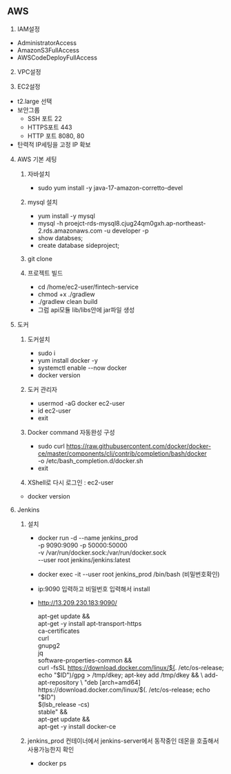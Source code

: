 ## AWS
1. IAM설정
  - AdministratorAccess
  - AmazonS3FullAccess
  - AWSCodeDeployFullAccess

2. VPC설정

3. EC2설정
  - t2.large 선택
  - 보안그룹
    - SSH 포트 22
    - HTTPS포트 443
    - HTTP 포트 8080, 80
  - 탄력적 IP세팅을 고정 IP 확보

4. AWS 기본 세팅 
   1. 자바설치
      - sudo yum install -y java-17-amazon-corretto-devel
   2. mysql 설치
        - yum install -y mysql
        - mysql -h proejct-rds-mysql8.cjug24qm0gxh.ap-northeast-2.rds.amazonaws.com -u developer -p
        - show databses;
        - create database sideproject;

   3. git clone

   4. 프로젝트 빌드
      - cd /home/ec2-user/fintech-service
      - chmod +x ./gradlew
      - ./gradlew clean build
      - 그럼 api모듈 lib/libs안에 jar파일 생성

5. 도커 
   1. 도커설치
      - sudo i
      - yum install docker -y
      - systemctl enable --now docker
      - docker version

   2. 도커 관리자
      - usermod -aG docker ec2-user
      - id ec2-user
      - exit

   3. Docker command 자동완성 구성
      - sudo curl https://raw.githubusercontent.com/docker/docker-ce/master/components/cli/contrib/completion/bash/docker \
        -o /etc/bash_completion.d/docker.sh
      - exit

   4. XShell로 다시 로그인 :  ec2-user
     - docker version

6. Jenkins 
   1. 설치
      - docker run -d --name jenkins_prod \
        -p 9090:9090 -p 50000:50000 \
        -v /var/run/docker.sock:/var/run/docker.sock \
        --user root   jenkins/jenkins:latest

      - docker exec -it --user root jenkins_prod /bin/bash (비밀번호확인)

      - ip:9090 입력하고 비밀번호 입력해서 install
      - http://13.209.230.183:9090/

        apt-get update && \
        apt-get -y install apt-transport-https \
          ca-certificates \
          curl \
          gnupg2 \
          jq \
          software-properties-common && \
        curl -fsSL https://download.docker.com/linux/$(. /etc/os-release; echo "$ID")/gpg > /tmp/dkey; apt-key add /tmp/dkey && \
        add-apt-repository \
          "deb [arch=amd64] https://download.docker.com/linux/$(. /etc/os-release; echo "$ID") \
          $(lsb_release -cs) \
          stable" && \
       apt-get update && \
       apt-get -y install docker-ce

   2. jenkins_prod 컨테이너에서 jenkins-server에서 동작중인 데몬을 호출해서 사용가능한지 확인
      - docker ps
